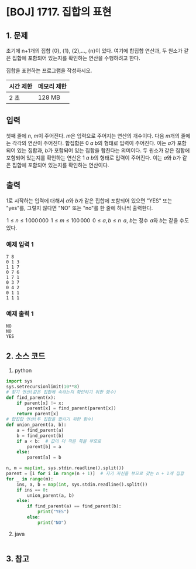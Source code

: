 # [BOJ] 1717. 집합의 표현

## 1. 문제

초기에 n+1개의 집합 {0}, {1}, {2},..., {n}이 있다. 여기에 합집합 연산과, 두 원소가 같은 집합에 포함되어 있는지를 확인하는 연산을 수행하려고 한다.

집합을 표현하는 프로그램을 작성하시오.

| 시간 제한 | 메모리 제한 |
|:------|:-------| 
| 2 초   | 128 MB |


## 입력

첫째 줄에 $n$, $m$이 주어진다. $m$은 입력으로 주어지는 연산의 개수이다. 다음 $m$개의 줄에는 각각의 연산이 주어진다. 합집합은 $0$ $a$ $b$의 형태로 입력이 주어진다. 이는 $a$가 포함되어 있는 집합과, $b$가 포함되어 있는 집합을 합친다는 의미이다. 두 원소가 같은 집합에 포함되어 있는지를 확인하는 연산은 $1$ $a$ $b$의 형태로 입력이 주어진다. 이는 $a$와 $b$가 같은 집합에 포함되어 있는지를 확인하는 연산이다.


## 출력

1로 시작하는 입력에 대해서 $a$와 $b$가 같은 집합에 포함되어 있으면 "YES" 또는 "yes"를, 그렇지 않다면 "NO" 또는 "no"를 한 줄에 하나씩 출력한다.

 $1 ≤ n ≤ 1\,000\,000$ 
 $1 ≤ m ≤ 100\,000$ 
 $0 ≤ a, b ≤ n$ 
 $a$, $b$는 정수
 $a$와 $b$는 같을 수도 있다.


### 예제 입력 1

```
7 8
0 1 3
1 1 7
0 7 6
1 7 1
0 3 7
0 4 2
0 1 1
1 1 1
```

### 예제 출력 1

```
NO
NO
YES
```


## 2. 소스 코드

1. python

```python
import sys
sys.setrecursionlimit(10**8)
# 찾기 연산(같은 집합에 속하는지 확인하기 위한 함수)
def find_parent(x):
    if parent[x] != x:
        parent[x] = find_parent(parent[x])
    return parent[x]
# 합집합 연산(두 집합을 합치기 위한 함수)
def union_parent(a, b):
    a = find_parent(a)
    b = find_parent(b)
    if a < b:  # 값이 더 작은 쪽을 부모로
        parent[b] = a
    else:
        parent[a] = b

n, m = map(int, sys.stdin.readline().split())
parent = [i for i in range(n + 1)]  # 자기 자신을 부모로 갖는 n + 1개 집합
for _ in range(m):
    ins, a, b = map(int, sys.stdin.readline().split())
    if ins == 0:
        union_parent(a, b)
    else:
        if find_parent(a) == find_parent(b):
            print("YES")
        else:
            print("NO")


```

2. java

```java

```


## 3. 참고

```

```



